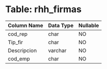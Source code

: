 # Table: rhh_firmas

| Column Name | Data Type | Nullable |
|-------------|-----------|----------|
| cod_rep | char | NO |
| Tip_fir | char | NO |
| Descripcion | varchar | NO |
| cod_emp | char | NO |
